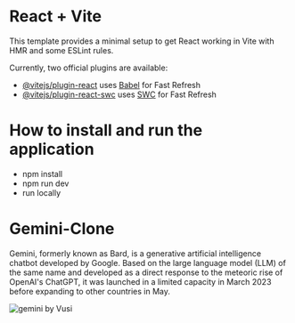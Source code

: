 # React + Vite

This template provides a minimal setup to get React working in Vite with HMR and some ESLint rules.

Currently, two official plugins are available:

- [@vitejs/plugin-react](https://github.com/vitejs/vite-plugin-react/blob/main/packages/plugin-react/README.md) uses [Babel](https://babeljs.io/) for Fast Refresh
- [@vitejs/plugin-react-swc](https://github.com/vitejs/vite-plugin-react-swc) uses [SWC](https://swc.rs/) for Fast Refresh

# How to install and run the application

* npm install
* npm run dev
* run locally

# Gemini-Clone

Gemini, formerly known as Bard, is a generative artificial intelligence chatbot developed by Google. Based on the large language model (LLM) of the same name and developed as a direct response to the meteoric rise of OpenAI's ChatGPT, it was launched in a limited capacity in March 2023 before expanding to other countries in May.


![gemini by Vusi](https://github.com/VUSI47-DEV/Gemini-Clone/assets/67586346/4ef44026-64a1-4790-b357-fb3bdfc982f1)
